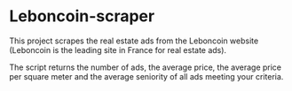 # Leboncoin-scraper

This project scrapes the real estate ads from the Leboncoin website (Leboncoin is the leading site in France for real estate ads).

The script returns the number of ads, the average price, the average price per square meter and the average seniority of all ads meeting your criteria.

